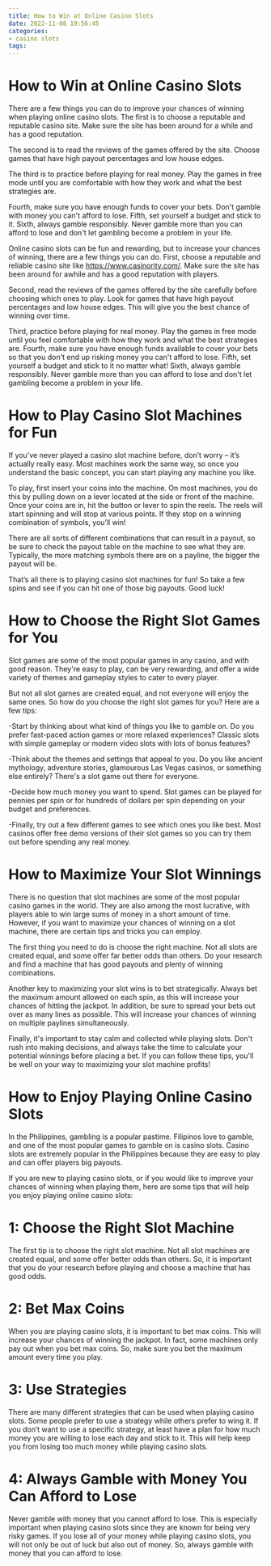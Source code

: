 ```yaml
---
title: How to Win at Online Casino Slots
date: 2022-11-08 19:56:45
categories:
- casino slots
tags:
---
```



#  How to Win at Online Casino Slots

There are a few things you can do to improve your chances of winning when playing online casino slots. The first is to choose a reputable and reputable casino site. Make sure the site has been around for a while and has a good reputation.

The second is to read the reviews of the games offered by the site. Choose games that have high payout percentages and low house edges.

The third is to practice before playing for real money. Play the games in free mode until you are comfortable with how they work and what the best strategies are.

Fourth, make sure you have enough funds to cover your bets. Don't gamble with money you can't afford to lose. Fifth, set yourself a budget and stick to it. Sixth, always gamble responsibly. Never gamble more than you can afford to lose and don't let gambling become a problem in your life.



Online casino slots can be fun and rewarding, but to increase your chances of winning, there are a few things you can do. First, choose a reputable and reliable casino site like https://www.casinority.com/. Make sure the site has been around for awhile and has a good reputation with players.

Second, read the reviews of the games offered by the site carefully before choosing which ones to play. Look for games that have high payout percentages and low house edges. This will give you the best chance of winning over time.

Third, practice before playing for real money. Play the games in free mode until you feel comfortable with how they work and what the best strategies are. Fourth, make sure you have enough funds available to cover your bets so that you don't end up risking money you can't afford to lose. Fifth, set yourself a budget and stick to it no matter what! Sixth, always gamble responsibly. Never gamble more than you can afford to lose and don't let gambling become a problem in your life.

#  How to Play Casino Slot Machines for Fun

If you’ve never played a casino slot machine before, don’t worry – it’s actually really easy. Most machines work the same way, so once you understand the basic concept, you can start playing any machine you like.

To play, first insert your coins into the machine. On most machines, you do this by pulling down on a lever located at the side or front of the machine. Once your coins are in, hit the button or lever to spin the reels. The reels will start spinning and will stop at various points. If they stop on a winning combination of symbols, you’ll win!

There are all sorts of different combinations that can result in a payout, so be sure to check the payout table on the machine to see what they are. Typically, the more matching symbols there are on a payline, the bigger the payout will be.

That’s all there is to playing casino slot machines for fun! So take a few spins and see if you can hit one of those big payouts. Good luck!

#  How to Choose the Right Slot Games for You

Slot games are some of the most popular games in any casino, and with good reason. They're easy to play, can be very rewarding, and offer a wide variety of themes and gameplay styles to cater to every player.

But not all slot games are created equal, and not everyone will enjoy the same ones. So how do you choose the right slot games for you? Here are a few tips:

-Start by thinking about what kind of things you like to gamble on. Do you prefer fast-paced action games or more relaxed experiences? Classic slots with simple gameplay or modern video slots with lots of bonus features?

-Think about the themes and settings that appeal to you. Do you like ancient mythology, adventure stories, glamourous Las Vegas casinos, or something else entirely? There's a slot game out there for everyone.

-Decide how much money you want to spend. Slot games can be played for pennies per spin or for hundreds of dollars per spin depending on your budget and preferences.

-Finally, try out a few different games to see which ones you like best. Most casinos offer free demo versions of their slot games so you can try them out before spending any real money.

#  How to Maximize Your Slot Winnings 

There is no question that slot machines are some of the most popular casino games in the world. They are also among the most lucrative, with players able to win large sums of money in a short amount of time. However, if you want to maximize your chances of winning on a slot machine, there are certain tips and tricks you can employ.

The first thing you need to do is choose the right machine. Not all slots are created equal, and some offer far better odds than others. Do your research and find a machine that has good payouts and plenty of winning combinations.

Another key to maximizing your slot wins is to bet strategically. Always bet the maximum amount allowed on each spin, as this will increase your chances of hitting the jackpot. In addition, be sure to spread your bets out over as many lines as possible. This will increase your chances of winning on multiple paylines simultaneously.

Finally, it's important to stay calm and collected while playing slots. Don't rush into making decisions, and always take the time to calculate your potential winnings before placing a bet. If you can follow these tips, you'll be well on your way to maximizing your slot machine profits!

#  How to Enjoy Playing Online Casino Slots

In the Philippines, gambling is a popular pastime. Filipinos love to gamble, and one of the most popular games to gamble on is casino slots. Casino slots are extremely popular in the Philippines because they are easy to play and can offer players big payouts.

If you are new to playing casino slots, or if you would like to improve your chances of winning when playing them, here are some tips that will help you enjoy playing online casino slots:

# 1: Choose the Right Slot Machine

The first tip is to choose the right slot machine. Not all slot machines are created equal, and some offer better odds than others. So, it is important that you do your research before playing and choose a machine that has good odds.

# 2: Bet Max Coins

When you are playing casino slots, it is important to bet max coins. This will increase your chances of winning the jackpot. In fact, some machines only pay out when you bet max coins. So, make sure you bet the maximum amount every time you play.

# 3: Use Strategies

There are many different strategies that can be used when playing casino slots. Some people prefer to use a strategy while others prefer to wing it. If you don’t want to use a specific strategy, at least have a plan for how much money you are willing to lose each day and stick to it. This will help keep you from losing too much money while playing casino slots.

# 4: Always Gamble with Money You Can Afford to Lose

Never gamble with money that you cannot afford to lose. This is especially important when playing casino slots since they are known for being very risky games. If you lose all of your money while playing casino slots, you will not only be out of luck but also out of money. So, always gamble with money that you can afford to lose.